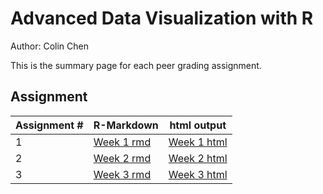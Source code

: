 # Advanced Data Visualization with R

Author: Colin Chen </br>

This is the summary page for each peer grading assignment.</br>

## Assignment
Assignment # | R-Markdown | html output
--- | --- | ---
1 | [Week 1 rmd](https://github.com/hsc251/R-Learn/blob/master/JHU_DataVisual/03_Advanced_Data_Visualization_with_R/JHU_datavis03_week1.rmd) | [Week 1 html](https://rpubs.com/hsc251/JHU_AdvDataVis_1)
2 | [Week 2 rmd](https://github.com/hsc251/R-Learn/blob/master/JHU_DataVisual/03_Advanced_Data_Visualization_with_R/JHU_datavis03_week2.rmd) | [Week 2 html](https://rpubs.com/hsc251/JHU_AdvDataVis_2)
3 | [Week 3 rmd](https://github.com/hsc251/R-Learn/blob/master/JHU_DataVisual/03_Advanced_Data_Visualization_with_R/JHU_datavis03_week3.rmd) | [Week 3 html](https://rpubs.com/hsc251/JHU_AdvDataVis_3)
</br>
